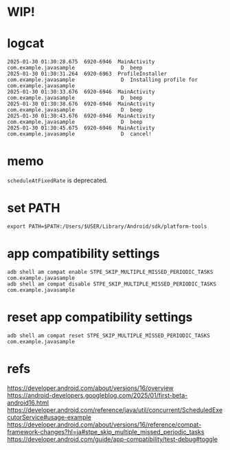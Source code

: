 # WIP!

# logcat
```
2025-01-30 01:30:28.675  6920-6946  MainActivity            com.example.javasample               D  beep
2025-01-30 01:30:31.264  6920-6963  ProfileInstaller        com.example.javasample               D  Installing profile for com.example.javasample
2025-01-30 01:30:33.676  6920-6946  MainActivity            com.example.javasample               D  beep
2025-01-30 01:30:38.676  6920-6946  MainActivity            com.example.javasample               D  beep
2025-01-30 01:30:43.676  6920-6946  MainActivity            com.example.javasample               D  beep
2025-01-30 01:30:45.675  6920-6946  MainActivity            com.example.javasample               D  cancel!
```

# memo
`scheduleAtFixedRate` is deprecated.<br>

# set PATH
```
export PATH=$PATH:/Users/$USER/Library/Android/sdk/platform-tools
```
# app compatibility settings
```
adb shell am compat enable STPE_SKIP_MULTIPLE_MISSED_PERIODIC_TASKS com.example.javasample
adb shell am compat disable STPE_SKIP_MULTIPLE_MISSED_PERIODIC_TASKS com.example.javasample
```
# reset app compatibility settings
```
adb shell am compat reset STPE_SKIP_MULTIPLE_MISSED_PERIODIC_TASKS com.example.javasample
```
# refs
https://developer.android.com/about/versions/16/overview<br>
https://android-developers.googleblog.com/2025/01/first-beta-android16.html<br>
https://developer.android.com/reference/java/util/concurrent/ScheduledExecutorService#usage-example<br>
https://developer.android.com/about/versions/16/reference/compat-framework-changes?hl=ja#stpe_skip_multiple_missed_periodic_tasks<br>
https://developer.android.com/guide/app-compatibility/test-debug#toggle<br>
